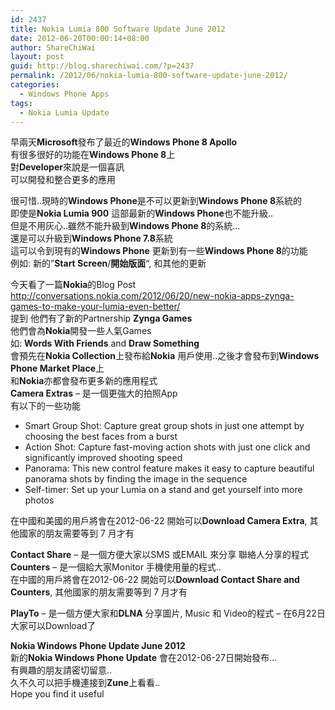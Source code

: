 ```yaml
---
id: 2437
title: Nokia Lumia 800 Software Update June 2012
date: 2012-06-20T00:00:14+08:00
author: ShareChiWai
layout: post
guid: http://blog.sharechiwai.com/?p=2437
permalink: /2012/06/nokia-lumia-800-software-update-june-2012/
categories:
  - Windows Phone Apps
tags:
  - Nokia Lumia Update
---
```

早兩天**Microsoft**發布了最近的**Windows Phone 8 Apollo**  
有很多很好的功能在**Windows Phone 8**上  
對**Developer**來說是一個喜訊  
可以開發和整合更多的應用

很可惜..現時的**Windows Phone**是不可以更新到**Windows Phone 8**系統的  
即使是**Nokia Lumia 900** 這部最新的**Windows Phone**也不能升級..  
但是不用灰心..雖然不能升級到**Windows Phone 8**的系統&#8230;  
還是可以升級到**Windows Phone 7.8**系統  
這可以令到現有的**Windows Phone** 更新到有一些**Windows Phone 8**的功能  
例如: 新的&#8221;**Start Screen**/**開始版面**&#8220;, 和其他的更新

今天看了一篇**Nokia**的Blog Post  
<a href="http://conversations.nokia.com/2012/06/20/new-nokia-apps-zynga-games-to-make-your-lumia-even-better/" target="_blank">http://conversations.nokia.com/2012/06/20/new-nokia-apps-zynga-games-to-make-your-lumia-even-better/</a>  
提到 他們有了新的Partnership **Zynga Games**  
他們會為**Nokia**開發一些人氣Games  
如: **Words With Friends** and **Draw Something**  
會預先在**Nokia Collection**上發布給**Nokia** 用戶使用..之後才會發布到**Windows Phone Market Place**上  
和**Nokia**亦都會發布更多新的應用程式  
**Camera Extras** &#8211; 是一個更強大的拍照App  
有以下的一些功能

  * Smart Group Shot: Capture great group shots in just one attempt by choosing the best faces from a burst
  * Action Shot: Capture fast-moving action shots with just one click and significantly improved shooting speed
  * Panorama: This new control feature makes it easy to capture beautiful panorama shots by finding the image in the sequence
  * Self-timer: Set up your Lumia on a stand and get yourself into more photos

在中國和美國的用戶將會在2012-06-22 開始可以**Download Camera Extra**, 其他國家的朋友需要等到 7 月才有

**Contact Share** &#8211; 是一個方便大家以SMS 或EMAIL 來分享 聯絡人分享的程式  
**Counters** &#8211; 是一個給大家Monitor 手機使用量的程式..  
在中國的用戶將會在2012-06-22 開始可以**Download Contact Share and Counters**, 其他國家的朋友需要等到 7 月才有

**PlayTo** &#8211; 是一個方便大家和**DLNA** 分享圖片, Music 和 Video的程式 &#8211; 在6月22日大家可以Download了

**Nokia Windows Phone Update June 2012**  
新的**Nokia Windows Phone Update** 會在2012-06-27日開始發布&#8230;  
有興趣的朋友請密切留意..  
久不久可以把手機連接到**Zune**上看看..  
Hope you find it useful